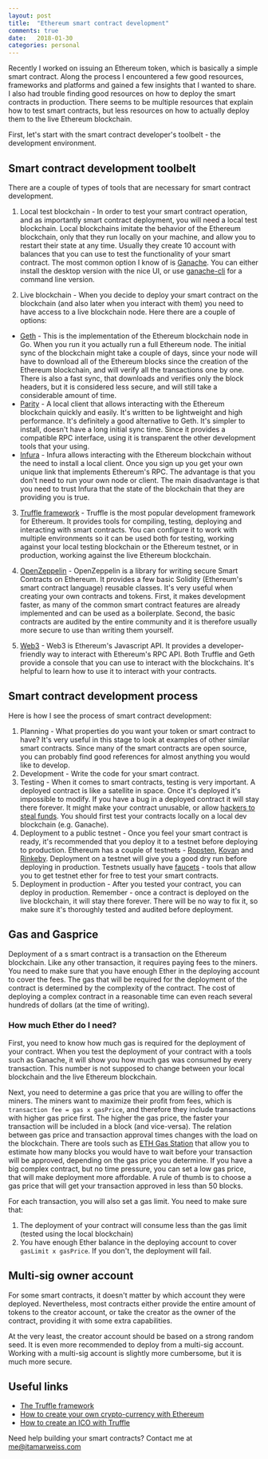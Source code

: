 ```yaml
---
layout: post
title:  "Ethereum smart contract development"
comments: true
date:   2018-01-30
categories: personal
---
```


Recently I worked on issuing an Ethereum token, which is basically
a simple smart contract. Along the process I encountered a few good resources,
frameworks and platforms and gained a few insights that I wanted to share. I also
had trouble finding good resources on how to deploy the smart contracts in production.
There seems to be multiple resources that explain how to test smart contracts,
but less resources on how to actually deploy them to the live Ethereum blockchain.

First, let's start with the smart contract developer's toolbelt - the development
environment.

## Smart contract development toolbelt
There are a couple of types of tools that are necessary for smart contract development.

1. Local test blockchain - In order to test your smart contract operation, and as importantly 
smart contract deployment, you will need a local test blockchain. Local blockchains
imitate the behavior of the Ethereum blockchain, only that they run locally on your
machine, and allow you to restart their state at any time. Usually they create 10
account with balances that you can use to test the functionality of your smart contract.
The most common option I know of is [Ganache](http://truffleframework.com/ganache/).
You can either install the desktop version with the nice UI, or use [ganache-cli]( https://github.com/trufflesuite/ganache-cli) for a command line version.

2. Live blockchain - When you decide to deploy your smart contract on the blockchain
(and also later when you interact with them) you need to have access to a live blockchain
node. Here there are a couple of options:
- [Geth](https://github.com/ethereum/go-ethereum)  - This is the implementation of the Ethereum blockchain node in Go. When you run it you actually run a full Ethereum node. The initial sync of the blockchain might take
a couple of days, since your node will have to download all of the Ethereum blocks
since the creation of the Ethereum blockchain, and will verify all the transactions
one by one. There is also a fast sync, that downloads and verifies only the block headers,
but it is considered less secure, and will still take a considerable amount of time.
- [Parity](https://www.parity.io/) - A local client that allows interacting with the
Ethereum blockchain quickly and easily. It's written to be lightweight and high
performance. It's definitely a good alternative to Geth. It's simpler to install,
doesn't have a long initial sync time. Since it provides a compatible RPC interface,
using it is transparent the other development tools that your using.
- [Infura](https://infura.io/) - Infura allows interacting with the Ethereum blockchain
without the need to install a local client. Once you sign up you get your own unique
link that implements Ethereum's RPC. The advantage is that you don't need to run your
own node or client. The main disadvantage is that you need to trust Infura that
the state of the blockchain that they are providing you is true.

3. [Truffle framework](http://truffleframework.com/) - Truffle is the most popular development framework for Ethereum. It provides tools for compiling, testing, deploying and interacting with smart contracts. You can configure it to work with multiple environments so it can be
used both for testing, working against your local testing blockchain or the Ethereum
testnet, or in production, working against the live Ethereum blockchain.

4. [OpenZeppelin](https://github.com/OpenZeppelin/zeppelin-solidity) - OpenZeppelin is a library for writing secure Smart Contracts on Ethereum. It provides a few basic Solidity (Ethereum's smart contract language) reusable classes. It's very useful when creating your own
contracts and tokens. First, it makes development faster, as many of the common
smart contract features are already implemented and can be used as a boilerplate.
Second, the basic contracts are audited by the entire community and it is therefore
usually more secure to use than writing them yourself.
5. [Web3](https://github.com/ethereum/web3.js/) - Web3 is Ethereum's Javascript
API. It provides a developer-friendly way to interact with Ethereum's RPC API.
Both Truffle and Geth provide a console that you can use to interact with the blockchains.
It's helpful to learn how to use it to interact with your contracts.

## Smart contract development process
Here is how I see the process of smart contract development:
1. Planning - What properties do you want your token or smart contract to have?
It's very useful in this stage to look at examples of other similar smart contracts.
Since many of the smart contracts are open source, you can probably find good references
for almost anything you would like to develop.
2. Development - Write the code for your smart contract.
3. Testing - When it comes to smart contracts, testing is very important. A deployed
contract is like a satellite in space. Once it's deployed it's impossible to modify.
If you have a bug in a deployed contract it will stay there forever. It might make
your contract unusable, or allow [hackers to steal funds](http://hackingdistributed.com/2016/06/18/analysis-of-the-dao-exploit/).
You should first test your contracts locally on a local dev blockchain (e.g. Ganache).
4. Deployment to a public testnet - Once you feel your smart contract is ready, 
it's recommended that you deploy it to a testnet before deploying to production.
Ethereum has a couple of testnets - [Ropsten](https://github.com/ethereum/ropsten), [Kovan](https://github.com/kovan-testnet/proposal) and [Rinkeby](https://www.rinkeby.io/). Deployment on a testnet will give you a good dry run before deploying in production.
Testnets usually have [faucets](https://faucet.rinkeby.io/) - tools that allow you
to get testnet ether for free to test your smart contracts.
5. Deployment in production - After you tested your contract, you can deploy in
production. Remember - once a contract is deployed on the live blockchain, it will
stay there forever. There will be no way to fix it, so make sure it's thoroughly
tested and audited before deployment.

## Gas and Gasprice
Deployment of a s smart contract is a transaction on the Ethereum blockchain. Like
any other transaction, it requires paying fees to the miners.  You need to make
sure that you have enough Ether in the deploying account to cover the fees. The
gas that will be required for the deployment of the contract is determined by the
complexity of the contract. The cost of deploying a complex contract in a reasonable
time can even reach several hundreds of dollars (at the time of writing).
 
### How much Ether do I need?
First, you need to know how much gas is required for the deployment of your contract.
When you test the deployment of your contract with a tools such as Ganache, it will
show you how much gas was consumed by every transaction. This number is not supposed
to change between your local blockchain and the live Ethereum blockchain.

Next, you need to determine a gas price that you are willing to offer the miners.
The miners want to maximize their profit from fees, which is `transaction fee = gas x gasPrice`, and therefore they include transactions with higher gas price first. The higher the
gas price, the faster your transaction will be included in a block (and vice-versa).
The relation between gas price and transaction approval times changes with the load
on the blockchain. There are tools such as [ETH Gas Station](https://ethgasstation.info/)
that allow you to estimate how many blocks you would have to wait before your transaction
will be approved, depending on the gas price you determine. If you have a big complex
contract, but no time pressure, you can set a low gas price, that will make deployment
more affordable. A rule of thumb is to choose a gas price that will get your
transaction approved in less than 50 blocks.

For each transaction, you will also set a gas limit. You need to make sure that:
1. The deployment of your contract will consume less than the gas limit (tested 
  using the local blockchain)
2. You have enough Ether balance in the deploying account to cover 
`gasLimit x gasPrice`. If you don't, the deployment will fail.

## Multi-sig owner account
For some smart contracts, it doesn't matter by which account they were deployed.
Nevertheless, most contracts either provide the entire amount of tokens to the
creator account, or take the creator as the owner of the contract, providing it
with some extra capabilities.

At the very least, the creator account should be based on a strong random seed.
It is even more recommended to deploy from a multi-sig account. Working with a
multi-sig account is slightly more cumbersome, but it is much more secure.

## Useful links
- [The Truffle framework](http://truffleframework.com/docs/)
- [How to create your own crypto-currency with Ethereum](https://www.ethereum.org/token)
- [How to create an ICO with Truffle](https://blog.zeppelin.solutions/how-to-create-token-and-initial-coin-offering-contracts-using-truffle-openzeppelin-1b7a5dae99b6)

Need help building your smart contracts? Contact me at me@itamarweiss.com
